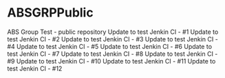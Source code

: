 # ABSGRPPublic
ABS Group Test - public repository
Update to test Jenkin CI - #1
Update to test Jenkin CI - #2
Update to test Jenkin CI - #3
Update to test Jenkin CI - #4
Update to test Jenkin CI - #5
Update to test Jenkin CI - #6
Update to test Jenkin CI - #7
Update to test Jenkin CI - #8
Update to test Jenkin CI - #9
Update to test Jenkin CI - #10
Update to test Jenkin CI - #11
Update to test Jenkin CI - #12
